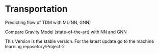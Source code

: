 # Transportation
Predicting flow of TDM with ML(NN, GNN)

Compare Gravity Model (state-of-the-art) with NN and GNN

This Version is the stable version.
For the latest update go to the machine learning reposetory/Project-2
